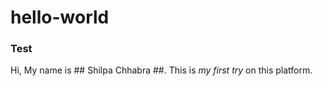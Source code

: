 # hello-world
### Test
Hi, My name is ## Shilpa Chhabra ##.
This is *my first try* on this platform.
